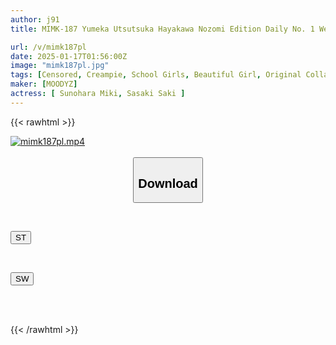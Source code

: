 ```yaml
---
author: j91
title: MIMK-187 Yumeka Utsutsuka Hayakawa Nozomi Edition Daily No. 1 Weekly No. 1 Monthly No. 2 Total Sales Of Over 43,000 Copies. A Live-action Version Of The Super Popular Work Starring An S-class Super Solo Actress! Sasaki Saki

url: /v/mimk187pl
date: 2025-01-17T01:56:00Z
image: "mimk187pl.jpg"
tags: [Censored, Creampie, School Girls, Beautiful Girl, Original Collaboration, Acme · Orgasm	]
maker: [MOODYZ]
actress: [ Sunohara Miki, Sasaki Saki ]
---
```



{{< rawhtml >}}

<div class="video" data-videoid="kWlbvDVdAZHOk68">
    <a href="javascript:;">
        <img src="/v/mimk187pl/mimk187pl.jpg" width="WIDTH" height="HEIGHT" alt="mimk187pl.mp4" loading="lazy">
    </a>
</div>

<script type="text/javascript" src="https://j91.asia/asset/on-demand-st.js"></script>

<br>
  <link rel="stylesheet" href="https://j91.asia/asset/bs5.css">
  
  <center>
  <button class="btn btn-primary" type="button" data-bs-toggle="collapse" data-bs-target=".multi-collapse" aria-expanded="false" aria-controls="multiCollapseExample1 multiCollapseExample2"><h2>Download</h2></button></center>
</p>
<div class="row">
  <div class="col">
    <div class="collapse multi-collapse" id="multiCollapseExample1">
      <div class="card card-body">
	      	      <br>
<div class="buttons">  
<p><a href="/v/mimk187pl/st.html" target="_blank"><button class="btn-hover color-3"><i class="fa fa-download"></i> ST</button></a></p></div>
    </div>
  </div>
</div>
  <div class="col">
    <div class="collapse multi-collapse" id="multiCollapseExample2">
      <div class="card card-body">
	      <br>
<div class="buttons">
<p><a href="/v/mimk187pl/sw.html" target="_blank"><button class="btn-hover color-2"><i class="fa fa-download"></i> SW</button></a></p></div>
<br><br>
      </div>
    </div>
  </div>
</div>

{{< /rawhtml >}}